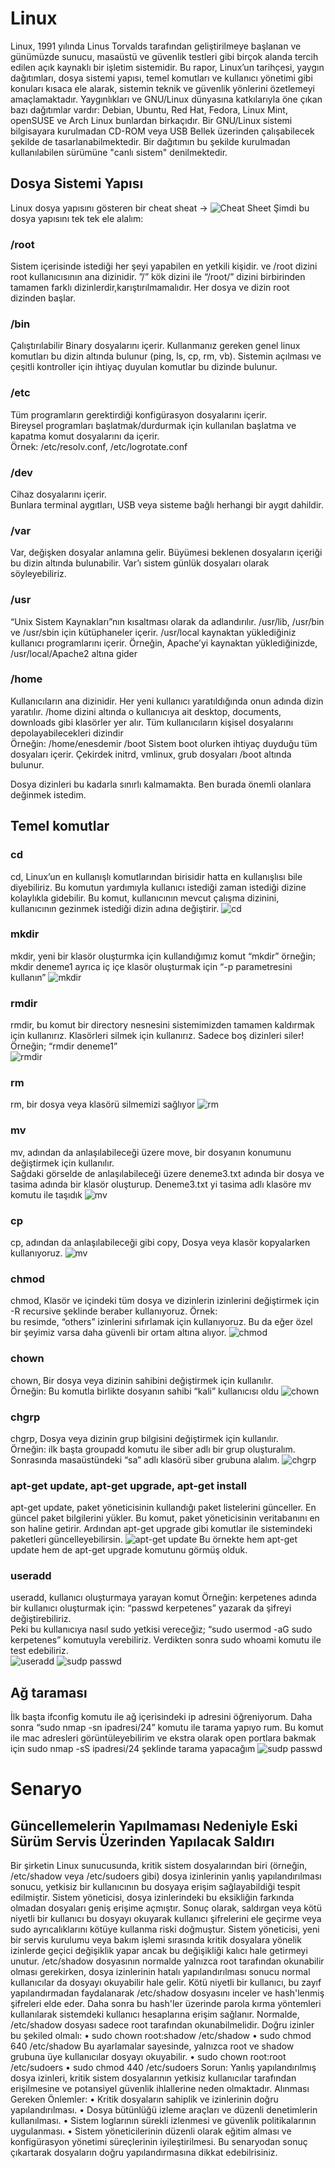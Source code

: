 # Linux 
Linux, 1991 yılında Linus Torvalds tarafından geliştirilmeye başlanan ve günümüzde sunucu, masaüstü ve güvenlik testleri gibi birçok alanda tercih edilen açık kaynaklı bir işletim sistemidir. Bu rapor, Linux’un tarihçesi, yaygın dağıtımları, dosya sistemi yapısı, temel komutları ve kullanıcı yönetimi gibi konuları kısaca ele alarak, sistemin teknik ve güvenlik yönlerini özetlemeyi amaçlamaktadır. 
Yaygınlıkları ve GNU/Linux dünyasına katkılarıyla öne çıkan bazı dağıtımlar vardır: Debian, Ubuntu, Red Hat, Fedora, Linux Mint, openSUSE ve Arch Linux bunlardan birkaçıdır. Bir GNU/Linux sistemi bilgisayara kurulmadan CD-ROM veya USB Bellek üzerinden çalışabilecek şekilde de tasarlanabilmektedir. Bir dağıtımın bu şekilde kurulmadan kullanılabilen sürümüne "canlı sistem" denilmektedir. 
## Dosya Sistemi Yapısı 
Linux dosya yapısını gösteren bir cheat sheat -> ![Cheat Sheet](img/cheat-sheet.jpg) Şimdi bu dosya yapısını tek tek ele alalım:
### /root 
Sistem içerisinde istediği her şeyi yapabilen en yetkili kişidir. ve /root dizini root kullanıcısının ana dizinidir. 
”/” kök dizini ile “/root/” dizini birbirinden tamamen farklı dizinlerdir,karıştırılmamalıdır. 
Her dosya ve dizin root dizinden başlar. 

### /bin 
Çalıştırılabilir Binary dosyalarını içerir. 
Kullanmanız gereken genel linux komutları bu dizin altında bulunur (ping, ls, cp, rm, vb). 
Sistemin açılması ve çeşitli kontroller için ihtiyaç duyulan komutlar bu dizinde bulunur. 

### /etc 
Tüm programların gerektirdiği konfigürasyon dosyalarını içerir.  
Bireysel programları başlatmak/durdurmak için kullanılan başlatma ve kapatma komut dosyalarını da içerir.  
Örnek: /etc/resolv.conf, /etc/logrotate.conf 

### /dev 
Cihaz dosyalarını içerir. 	 
Bunlara terminal aygıtları, USB veya sisteme bağlı herhangi bir aygıt dahildir. 

### /var 
Var, değişken dosyalar anlamına gelir. 
Büyümesi beklenen dosyaların içeriği bu dizin altında bulunabilir. 
Var’ı sistem günlük dosyaları olarak söyleyebiliriz. 
### /usr 
“Unix Sistem Kaynakları”nın kısaltması olarak da adlandırılır. 
/usr/lib, /usr/bin ve /usr/sbin için kütüphaneler içerir. 
/usr/local kaynaktan yüklediğiniz kullanıcı programlarını içerir. Örneğin, Apache’yi kaynaktan yüklediğinizde, /usr/local/Apache2 altına gider 
### /home 
Kullanıcıların ana dizinidir. 
Her yeni kullanıcı yaratıldığında onun adında dizin yaratılır. /home dizini altında o kullanıcıya ait desktop, documents, downloads gibi klasörler yer alır. 
Tüm kullanıcıların kişisel dosyalarını depolayabilecekleri dizindir  
Örneğin: /home/enesdemir /boot 
Sistem boot olurken ihtiyaç duyduğu tüm dosyaları içerir. 
Çekirdek initrd, vmlinux, grub dosyaları /boot altında bulunur. 
 
Dosya dizinleri bu kadarla sınırlı kalmamakta. Ben burada önemli olanlara değinmek istedim.  

## Temel komutlar
### cd  
cd, Linux’un en kullanışlı komutlarından birisidir hatta en kullanışlısı bile diyebiliriz. Bu komutun yardımıyla kullanıcı istediği zaman istediği dizine kolaylıkla gidebilir. Bu komut, kullanıcının mevcut çalışma dizinini, kullanıcının gezinmek istediği dizin adına değiştirir.
![cd](img/cd.jpg)

### mkdir 
mkdir, yeni bir klasör oluşturmka için kullandığımız komut “mkdir” örneğin; mkdir deneme1 
ayrıca iç içe klasör oluşturmak için “-p parametresini kullanın”
![mkdir](img/mkdir.jpg) 

### rmdir 
rmdir, bu komut bir directory nesnesini sistemimizden tamamen kaldırmak için kullanırız. Klasörleri silmek için kullanırız. Sadece boş dizinleri siler! Örneğin; “rmdir deneme1”  
![rmdir](img/rmdir.jpg) 

### rm 
rm, bir dosya veya klasörü silmemizi sağlıyor
![rm](img/rm.jpg) 

### mv
mv, adından da anlaşılabileceği üzere move, bir dosyanın konumunu değiştirmek için kullanılır.  
Sağdaki görselde de anlaşılabileceği üzere deneme3.txt adında bir dosya ve tasima adında bir klasör oluşturup. Deneme3.txt yi tasima adlı klasöre mv komutu ile taşıdık 
![mv](img/mv.jpg)

### cp 
cp, adından da anlaşılabileceği gibi copy, Dosya veya klasör kopyalarken kullanıyoruz. 
![mv](img/cp.jpg)

### chmod 
chmod, Klasör ve içindeki tüm dosya ve dizinlerin izinlerini değiştirmek için -R recursive şeklinde beraber kullanıyoruz. Örnek:  
bu resimde, “others” izinlerini sıfırlamak için kullanıyoruz. Bu da eğer özel bir şeyimiz varsa daha güvenli bir ortam altına alıyor. 
![chmod](img/chmod.jpg)

### chown 
chown, Bir dosya veya dizinin sahibini değiştirmek için kullanılır.  
Örneğin: Bu komutla birlikte dosyanın sahibi “kali” kullanıcısı oldu 
![chown](img/chown.jpg)

### chgrp 
chgrp, Dosya veya dizinin grup bilgisini değiştirmek için kullanılır.  
Örneğin: ilk başta groupadd komutu ile siber adlı bir grup oluşturalım. Sonrasında masaüstündeki “sa” adlı klasörü siber grubuna alalım. 
![chgrp](img/chgrp.jpg)

### apt-get update, apt-get upgrade, apt-get install 
apt-get update, paket yöneticisinin kullandığı paket listelerini günceller. En güncel paket bilgilerini yükler. Bu komut, paket yöneticisinin veritabanını en son haline getirir. 
Ardından apt-get upgrade gibi komutlar ile sistemindeki paketleri güncelleyebilirsin. 
![apt-get update](img/apt-get-update.jpg)
Bu örnekte hem apt-get update hem de apt-get upgrade komutunu görmüş olduk. 

### useradd 
useradd, kullanıcı oluşturmaya yarayan komut 
Örneğin: kerpetenes adında bir kullanıcı oluşturmak için:
“passwd kerpetenes” yazarak da şifreyi değiştirebiliriz.  
Peki bu kullanıcıya nasıl sudo yetkisi vereceğiz; “sudo usermod -aG sudo kerpetenes” komutuyla verebiliriz. Verdikten sonra sudo whoami komutu ile test edebiliriz.  
![useradd](img/useradd.jpg)
![sudp passwd](img/sudo-passwd.png)


## Ağ taraması 
İlk başta ifconfig komutu ile ağ içerisindeki ip adresini öğreniyorum. Daha sonra “sudo nmap -sn ipadresi/24” komutu ile tarama yapıyo  rum. 
Bu komut ile mac adresleri görüntüleyebilirim ve ekstra olarak open portlara bakmak için sudo nmap -sS ipadresi/24 şeklinde tarama yapacağım 
![sudp passwd](img/ag-taramasi.png)

# Senaryo
## Güncellemelerin Yapılmaması Nedeniyle Eski Sürüm Servis Üzerinden Yapılacak Saldırı 
Bir şirketin Linux sunucusunda, kritik sistem dosyalarından biri (örneğin, /etc/shadow veya /etc/sudoers gibi) dosya izinlerinin yanlış yapılandırılması sonucu, yetkisiz bir kullanıcının bu dosyaya erişim sağlayabildiği tespit edilmiştir. Sistem yöneticisi, dosya izinlerindeki bu eksikliğin farkında olmadan dosyaları geniş erişime açmıştır. Sonuç olarak, saldırgan veya kötü niyetli bir kullanıcı bu dosyayı okuyarak kullanıcı şifrelerini ele geçirme veya sudo ayrıcalıklarını kötüye kullanma riski doğmuştur. 
Sistem yöneticisi, yeni bir servis kurulumu veya bakım işlemi sırasında kritik dosyalara yönelik izinlerde geçici değişiklik yapar ancak bu değişikliği kalıcı hale getirmeyi unutur. 
/etc/shadow dosyasının normalde yalnızca root tarafından okunabilir olması gerekirken, dosya izinlerinin hatalı yapılandırılması sonucu normal kullanıcılar da dosyayı okuyabilir hale gelir. 
Kötü niyetli bir kullanıcı, bu zayıf yapılandırmadan faydalanarak /etc/shadow dosyasını inceler ve hash'lenmiş şifreleri elde eder. Daha sonra bu hash'ler üzerinde parola kırma yöntemleri kullanılarak sistemdeki kullanıcı hesaplarına erişim sağlanır. 
Normalde, /etc/shadow dosyası sadece root tarafından okunabilmelidir. Doğru izinler bu şekiled olmalı: 
    •	sudo chown root:shadow /etc/shadow 
    •	sudo chmod 640 /etc/shadow 
Bu ayarlamalar sayesinde, yalnızca root ve shadow grubuna üye kullanıcılar dosyayı okuyabilir. 
    •	sudo chown root:root /etc/sudoers 
    •	sudo chmod 440 /etc/sudoers 
Sorun: 
Yanlış yapılandırılmış dosya izinleri, kritik sistem dosyalarının yetkisiz kullanıcılar tarafından erişilmesine ve potansiyel güvenlik ihlallerine neden olmaktadır. 
Alınması Gereken Önlemler: 
    •	Kritik dosyaların sahiplik ve izinlerinin doğru yapılandırılması. 
    •	Dosya bütünlüğü izleme araçları ve düzenli denetimlerin kullanılması. 
    •	Sistem loglarının sürekli izlenmesi ve güvenlik politikalarının uygulanması. 
    •	Sistem yöneticilerinin düzenli olarak eğitim alması ve konfigürasyon yönetimi süreçlerinin iyileştirilmesi. 
Bu senaryodan sonuç çıkartarak dosyaların doğru yapılandırmasına dikkat edebilrisiniz. 
 
 
 
 
 
 
